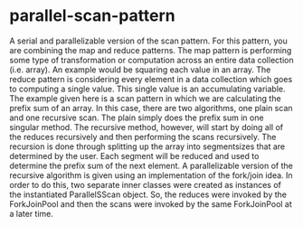 # parallel-scan-pattern

A serial and parallelizable version of the scan pattern. For this pattern, you are combining the map and reduce patterns. The map pattern is performing some type of transformation or computation across an entire data collection (i.e. array). An example would be squaring each value in an array. The reduce pattern is considering every element in a data collection which goes to computing a single value. This single value is an accumulating variable. The example given here is a scan pattern in which we are calculating the prefix sum of an array. In this case, there are two algorithms, one plain scan and one recursive scan. The plain simply does the prefix sum in one singular method. The recursive method, however, will start by doing all of the reduces recursively and then performing the scans recursively. The recursion is done through splitting up the array into segmentsizes that are determined by the user. Each segment will be reduced and used to determine the prefix sum of the next element. A parallelizable version of the recursive algorithm is given using an implementation of the fork/join idea. In order to do this, two separate inner classes were created as instances of the instantiated ParallelSScan object. So, the reduces were invoked by the ForkJoinPool and then the scans were invoked by the same ForkJoinPool at a later time. 
